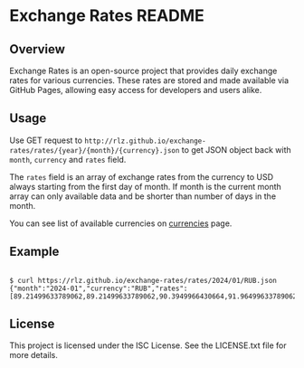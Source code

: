 # Exchange Rates README

## Overview

Exchange Rates is an open-source project that provides daily exchange rates for various currencies. These rates are stored and made available via GitHub Pages, allowing easy access for developers and users alike.

## Usage

Use GET request to `http://rlz.github.io/exchange-rates/rates/{year}/{month}/{currency}.json` to get JSON object back with `month`, `currency` and `rates` field.

The `rates` field is an array of exchange rates from the currency to USD always starting from the first day of month. If month is the current month array can only available data and be shorter than number of days in the month.

You can see list of available currencies on [currencies](https://rlz.github.io/exchange-rates/currencies) page.

## Example

```console

$ curl https://rlz.github.io/exchange-rates/rates/2024/01/RUB.json 
{"month":"2024-01","currency":"RUB","rates":[89.21499633789062,89.21499633789062,90.3949966430664,91.96499633789062,91.31500244140625,91.31500244140625,91.31500244140625,90.8949966430664,90.8949966430664,90.8949966430664,90.88999938964844,89.88999938964844,89.88999938964844,89.88999938964844,89.88999938964844,89.88999938964844,87.94999694824219,88.62000274658203,88.62000274658203,88.62000274658203,88.62000274658203,89.41999816894531,87.98999786376953,87.98999786376953,88.69000244140625,88,88,88,88,89.2699966430664,89.73999786376953]}

```

## License

This project is licensed under the ISC License. See the LICENSE.txt file for more details.
